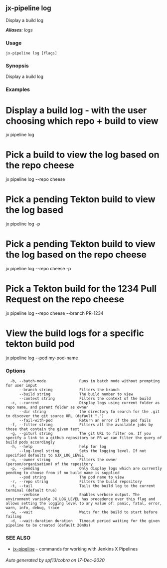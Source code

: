 ## jx-pipeline log

Display a build log

***Aliases**: logs*

### Usage

```
jx-pipeline log [flags]
```

### Synopsis

Display a build log

### Examples

  # Display a build log - with the user choosing which repo + build to view
  jx pipeline log
  
  # Pick a build to view the log based on the repo cheese
  jx pipeline log --repo cheese
  
  # Pick a pending Tekton build to view the log based
  jx pipeline log -p
  
  # Pick a pending Tekton build to view the log based on the repo cheese
  jx pipeline log --repo cheese -p
  
  # Pick a Tekton build for the 1234 Pull Request on the repo cheese
  jx pipeline log --repo cheese --branch PR-1234
  
  # View the build logs for a specific tekton build pod
  jx pipeline log --pod my-pod-name

### Options

```
  -b, --batch-mode               Runs in batch mode without prompting for user input
      --branch string            Filters the branch
      --build string             The build number to view
      --context string           Filters the context of the build
  -c, --current                  Display logs using current folder as repo name, and parent folder as owner
      --dir string               the directory to search for the .git to discover the git source URL (default ".")
      --fail-with-pod            Return an error if the pod fails
  -f, --filter string            Filters all the available jobs by those that contain the given text
  -g, --giturl string            The git URL to filter on. If you specify a link to a github repository or PR we can filter the query of build pods accordingly
  -h, --help                     help for log
      --log-level string         Sets the logging level. If not specified defaults to $JX_LOG_LEVEL
  -o, --owner string             Filters the owner (person/organisation) of the repository
  -p, --pending                  Only display logs which are currently pending to choose from if no build name is supplied
      --pod string               The pod name to view
  -r, --repo string              Filters the build repository
  -t, --tail                     Tails the build log to the current terminal (default true)
      --verbose                  Enables verbose output. The environment variable JX_LOG_LEVEL has precedence over this flag and allows setting the logging level to any value of: panic, fatal, error, warn, info, debug, trace
  -w, --wait                     Waits for the build to start before failing
  -d, --wait-duration duration   Timeout period waiting for the given pipeline to be created (default 20m0s)
```

### SEE ALSO

* [jx-pipeline](jx-pipeline.md)	 - commands for working with Jenkins X Pipelines

###### Auto generated by spf13/cobra on 17-Dec-2020

